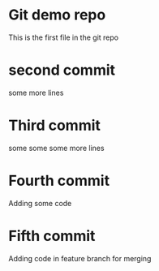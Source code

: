 # Git demo repo 

This is the first file in the git repo 


# second commit

some more lines 

# Third commit 

some some some more lines 

# Fourth commit 

Adding some code

# Fifth commit 

Adding code in feature branch for merging

